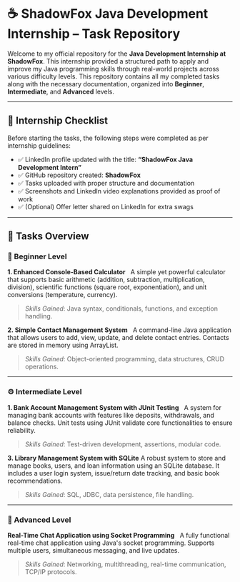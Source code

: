 # ☕ ShadowFox Java Development Internship – Task Repository

Welcome to my official repository for the **Java Development Internship at ShadowFox**. This internship provided a structured path to apply and improve my Java programming skills through real-world projects across various difficulty levels. This repository contains all my completed tasks along with the necessary documentation, organized into **Beginner**, **Intermediate**, and **Advanced** levels.

---

## 📌 Internship Checklist

Before starting the tasks, the following steps were completed as per internship guidelines:

- ✅ LinkedIn profile updated with the title: **“ShadowFox Java Development Intern”**
- ✅ GitHub repository created: **ShadowFox**
- ✅ Tasks uploaded with proper structure and documentation
- ✅ Screenshots and LinkedIn video explanations provided as proof of work
- ✅ (Optional) Offer letter shared on LinkedIn for extra swags

---

## 🧩 Tasks Overview

### 🔰 Beginner Level

**1. Enhanced Console-Based Calculator**  
A simple yet powerful calculator that supports basic arithmetic (addition, subtraction, multiplication, division), scientific functions (square root, exponentiation), and unit conversions (temperature, currency).  
> *Skills Gained*: Java syntax, conditionals, functions, and exception handling.

**2. Simple Contact Management System**  
A command-line Java application that allows users to add, view, update, and delete contact entries. Contacts are stored in memory using ArrayList.  
> *Skills Gained*: Object-oriented programming, data structures, CRUD operations.

---

### ⚙️ Intermediate Level

**1. Bank Account Management System with JUnit Testing**  
A system for managing bank accounts with features like deposits, withdrawals, and balance checks. Unit tests using JUnit validate core functionalities to ensure reliability.  
> *Skills Gained*: Test-driven development, assertions, modular code.

**3. Library Management System with SQLite**
A robust system to store and manage books, users, and loan information using an SQLite database. It includes a user login system, issue/return date tracking, and basic book recommendations.
> *Skills Gained*: SQL, JDBC, data persistence, file handling.

---

### 🚀 Advanced Level

**Real-Time Chat Application using Socket Programming**  
A fully functional real-time chat application using Java's socket programming. Supports multiple users, simultaneous messaging, and live updates.  
> *Skills Gained*: Networking, multithreading, real-time communication, TCP/IP protocols.
